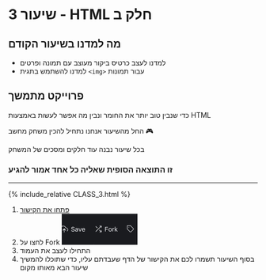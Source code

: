 # שיעור 3 - HTML חלק ב


## מה למדנו בשיעור הקודם
- למדנו לעצב כרטיס ביקור מעוצב עם תמונה ופרטים
- למדנו להשתמש בתגית `<img>` עבור תמונות

## פרוייקט מתמשך
כדי שנבין טוב יותר את החומר ונבין מה אפשר לעשות באמצעות HTML

החל מהשיעור אנחנו נתחיל להכין משחק מחשב 🎮

בכל שיעור נבנה עוד חלקים ומסכים של המשחק


### זו התוצאה הסופית שאליה כל אחד אמור להגיע

------


{% include_relative CLASS_3.html %}


1. [פתחו את הקישור ](https://jsfiddle.net/0uLv6mpj/)
2. לחצו על Fork ![alt](/fork.jpg)
3. התחילו לעצב את העמוד
4. בסוף השיעור תשמרו לכם את הקישור של הדף שעבדתם עליו, כדי שתוכלו להמשיך שיעור הבא מאותו מקום
